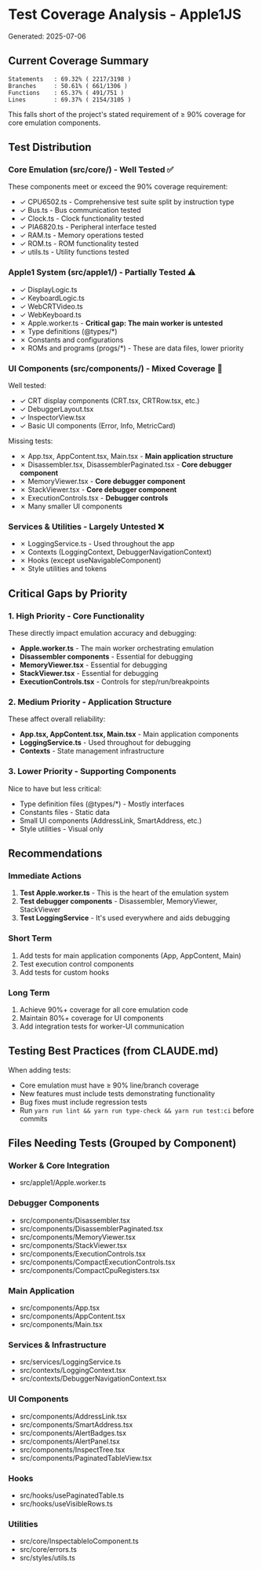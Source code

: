# Test Coverage Analysis - Apple1JS

Generated: 2025-07-06

## Current Coverage Summary

```
Statements   : 69.32% ( 2217/3198 )
Branches     : 50.61% ( 661/1306 )
Functions    : 65.37% ( 491/751 )
Lines        : 69.37% ( 2154/3105 )
```

This falls short of the project's stated requirement of ≥ 90% coverage for core emulation components.

## Test Distribution

### Core Emulation (src/core/) - Well Tested ✅
These components meet or exceed the 90% coverage requirement:
- ✓ CPU6502.ts - Comprehensive test suite split by instruction type
- ✓ Bus.ts - Bus communication tested
- ✓ Clock.ts - Clock functionality tested
- ✓ PIA6820.ts - Peripheral interface tested
- ✓ RAM.ts - Memory operations tested
- ✓ ROM.ts - ROM functionality tested
- ✓ utils.ts - Utility functions tested

### Apple1 System (src/apple1/) - Partially Tested ⚠️
- ✓ DisplayLogic.ts
- ✓ KeyboardLogic.ts
- ✓ WebCRTVideo.ts
- ✓ WebKeyboard.ts
- ✗ Apple.worker.ts - **Critical gap: The main worker is untested**
- ✗ Type definitions (@types/*)
- ✗ Constants and configurations
- ✗ ROMs and programs (progs/*) - These are data files, lower priority

### UI Components (src/components/) - Mixed Coverage 🔄
Well tested:
- ✓ CRT display components (CRT.tsx, CRTRow.tsx, etc.)
- ✓ DebuggerLayout.tsx
- ✓ InspectorView.tsx
- ✓ Basic UI components (Error, Info, MetricCard)

Missing tests:
- ✗ App.tsx, AppContent.tsx, Main.tsx - **Main application structure**
- ✗ Disassembler.tsx, DisassemblerPaginated.tsx - **Core debugger component**
- ✗ MemoryViewer.tsx - **Core debugger component**
- ✗ StackViewer.tsx - **Core debugger component**
- ✗ ExecutionControls.tsx - **Debugger controls**
- ✗ Many smaller UI components

### Services & Utilities - Largely Untested ❌
- ✗ LoggingService.ts - Used throughout the app
- ✗ Contexts (LoggingContext, DebuggerNavigationContext)
- ✗ Hooks (except useNavigableComponent)
- ✗ Style utilities and tokens

## Critical Gaps by Priority

### 1. High Priority - Core Functionality
These directly impact emulation accuracy and debugging:
- **Apple.worker.ts** - The main worker orchestrating emulation
- **Disassembler components** - Essential for debugging
- **MemoryViewer.tsx** - Essential for debugging
- **StackViewer.tsx** - Essential for debugging
- **ExecutionControls.tsx** - Controls for step/run/breakpoints

### 2. Medium Priority - Application Structure
These affect overall reliability:
- **App.tsx, AppContent.tsx, Main.tsx** - Main application components
- **LoggingService.ts** - Used throughout for debugging
- **Contexts** - State management infrastructure

### 3. Lower Priority - Supporting Components
Nice to have but less critical:
- Type definition files (@types/*) - Mostly interfaces
- Constants files - Static data
- Small UI components (AddressLink, SmartAddress, etc.)
- Style utilities - Visual only

## Recommendations

### Immediate Actions
1. **Test Apple.worker.ts** - This is the heart of the emulation system
2. **Test debugger components** - Disassembler, MemoryViewer, StackViewer
3. **Test LoggingService** - It's used everywhere and aids debugging

### Short Term
1. Add tests for main application components (App, AppContent, Main)
2. Test execution control components
3. Add tests for custom hooks

### Long Term
1. Achieve 90%+ coverage for all core emulation code
2. Maintain 80%+ coverage for UI components
3. Add integration tests for worker-UI communication

## Testing Best Practices (from CLAUDE.md)

When adding tests:
- Core emulation must have ≥ 90% line/branch coverage
- New features must include tests demonstrating functionality
- Bug fixes must include regression tests
- Run `yarn run lint && yarn run type-check && yarn run test:ci` before commits

## Files Needing Tests (Grouped by Component)

### Worker & Core Integration
- src/apple1/Apple.worker.ts

### Debugger Components
- src/components/Disassembler.tsx
- src/components/DisassemblerPaginated.tsx
- src/components/MemoryViewer.tsx
- src/components/StackViewer.tsx
- src/components/ExecutionControls.tsx
- src/components/CompactExecutionControls.tsx
- src/components/CompactCpuRegisters.tsx

### Main Application
- src/components/App.tsx
- src/components/AppContent.tsx
- src/components/Main.tsx

### Services & Infrastructure
- src/services/LoggingService.ts
- src/contexts/LoggingContext.tsx
- src/contexts/DebuggerNavigationContext.tsx

### UI Components
- src/components/AddressLink.tsx
- src/components/SmartAddress.tsx
- src/components/AlertBadges.tsx
- src/components/AlertPanel.tsx
- src/components/InspectTree.tsx
- src/components/PaginatedTableView.tsx

### Hooks
- src/hooks/usePaginatedTable.ts
- src/hooks/useVisibleRows.ts

### Utilities
- src/core/InspectableIoComponent.ts
- src/core/errors.ts
- src/styles/utils.ts